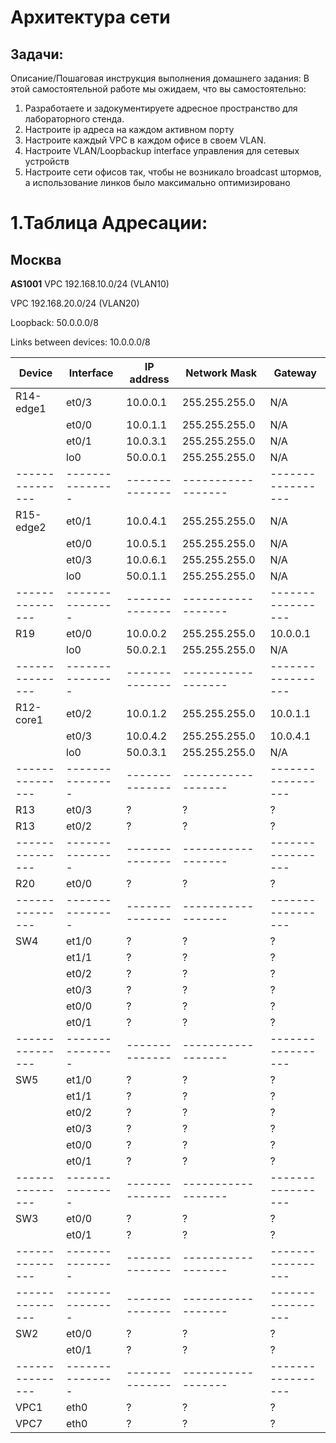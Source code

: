 # Архитектура сети


## Задачи:
Описание/Пошаговая инструкция выполнения домашнего задания:
В этой самостоятельной работе мы ожидаем, что вы самостоятельно:

1. Разработаете и задокументируете адресное пространство для лабораторного стенда.
2. Настроите ip адреса на каждом активном порту
3. Настроите каждый VPC в каждом офисе в своем VLAN.
4. Настроите VLAN/Loopbackup interface управления для сетевых устройств
5. Настроите сети офисов так, чтобы не возникало broadcast штормов, а использование линков было максимально оптимизировано

# 1.Таблица Адресации:
## Москва
**AS1001**
VPC 192.168.10.0/24 (VLAN10)

VPC 192.168.20.0/24 (VLAN20)

Loopback: 50.0.0.0/8

Links between devices: 10.0.0.0/8


| Device        | Interface     | IP address   | Network Mask     | Gateway         |
| ------------- | ------------- | ----------   | ---------------  | --------------  |
| R14-edge1     | et0/3         | 10.0.0.1     | 255.255.255.0    | N/A             |
|               | et0/0         | 10.0.1.1     | 255.255.255.0    | N/A             |
|               | et0/1         | 10.0.3.1     | 255.255.255.0    | N/A             |
|               | lo0           | 50.0.0.1     | 255.255.255.0    | N/A             |
|---------------|---------------|--------------|------------------|-----------------|
| R15-edge2     | et0/1         | 10.0.4.1     | 255.255.255.0    | N/A             |
|               | et0/0         | 10.0.5.1     | 255.255.255.0    | N/A             |
|               | et0/3         | 10.0.6.1     | 255.255.255.0    | N/A             |
|               | lo0           | 50.0.1.1     | 255.255.255.0    | N/A             |
|---------------|---------------|--------------|------------------|-----------------|
| R19           | et0/0         | 10.0.0.2     | 255.255.255.0    | 10.0.0.1        |
|               | lo0           | 50.0.2.1     | 255.255.255.0    | N/A             |
|---------------|---------------|--------------|------------------|-----------------|
| R12-core1     | et0/2         | 10.0.1.2     | 255.255.255.0    | 10.0.1.1        |
|               | et0/3         | 10.0.4.2     | 255.255.255.0    | 10.0.4.1        |
|               | lo0           | 50.0.3.1     | 255.255.255.0    | N/A             |
|---------------|---------------|--------------|------------------|-----------------|
| R13           | et0/3         | ?            | ?                | ?               |
| R13           | et0/2         | ?            | ?                | ?               |  
|---------------|---------------|--------------|------------------|-----------------|
| R20           | et0/0         | ?            | ?                | ?               |
|---------------|---------------|--------------|------------------|-----------------|
| SW4           | et1/0         | ?            | ?                | ?               |
|               | et1/1         | ?            | ?                | ?               |
|               | et0/2         | ?            | ?                | ?               |
|               | et0/3         | ?            | ?                | ?               |
|               | et0/0         | ?            | ?                | ?               |
|               | et0/1         | ?            | ?                | ?               |
|---------------|---------------|--------------|------------------|-----------------|
| SW5           | et1/0         | ?            | ?                | ?               |
|               | et1/1         | ?            | ?                | ?               |
|               | et0/2         | ?            | ?                | ?               |
|               | et0/3         | ?            | ?                | ?               |
|               | et0/0         | ?            | ?                | ?               |
|               | et0/1         | ?            | ?                | ?               |
|---------------|---------------|--------------|------------------|-----------------|
| SW3           | et0/0         | ?            | ?                | ?               |
|               | et0/1         | ?            | ?                | ?               |
|---------------|---------------|--------------|------------------|-----------------|
|---------------|---------------|--------------|------------------|-----------------|
| SW2           | et0/0         | ?            | ?                | ?               |
|               | et0/1         | ?            | ?                | ?               |
|---------------|---------------|--------------|------------------|-----------------|
| VPC1          | eth0          | ?            | ?                | ?               |
| VPC7          | eth0          | ?            | ?                | ?               |

